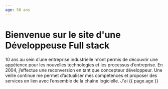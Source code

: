 ```yaml
---
age: 50 ans
---
```


# Bienvenue sur le site d'une Développeuse Full stack
10 ans au sein d’une entreprise industrielle m’ont permis de découvrir une
appétence pour les nouvelles technologies et les processus d’entreprise. En
2004, j’effectue une reconversion en tant que concepteur développeur. Une
veille continue me permet d’actualiser mes compétences et proposer des
services en lien avec l’ensemble de la chaîne logicielle.
J'ai {{ page.age }}
